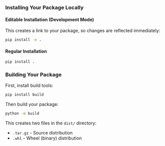 
### Installing Your Package Locally

#### Editable Installation (Development Mode)
This creates a link to your package, so changes are reflected immediately:
```bash
pip install -e .
```

#### Regular Installation
```bash
pip install .
```

### Building Your Package

First, install build tools:
```bash
pip install build
```

Then build your package:
```bash
python -m build
```

This creates two files in the `dist/` directory:
- `.tar.gz` - Source distribution
- `.whl` - Wheel (binary) distribution

